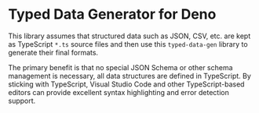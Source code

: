 # Typed Data Generator for Deno

This library assumes that structured data such as JSON, CSV, etc. are kept as
TypeScript `*.ts` source files and then use this `typed-data-gen` library to
generate their final formats. 

The primary benefit is that no special JSON Schema or other schema management
is necessary, all data structures are defined in TypeScript. By sticking with
TypeScript, Visual Studio Code and other TypeScript-based editors can provide
excellent syntax highlighting and error detection support.